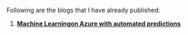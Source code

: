 
Following are the blogs that I have already published: 

1) [__Machine Learningon Azure with automated predictions__](https://medium.com/p/machine-learning-on-azure-with-automated-predictions-51d1721210f5?source=email-a3828087c8b8--writer.postDistributed&sk=5122af06755296a6b5e869b285966f57)  
